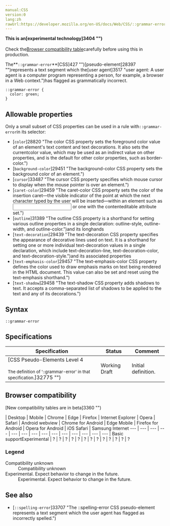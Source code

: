 ```yaml
---
manual:CSS
version:0
lang:zh
rawUrl:https://developer.mozilla.org/en-US/docs/Web/CSS/::grammar-error
---
```






**This is an[experimental technology]3404 "")**<br></br>Check the[Browser compatibility table](%33708#Browser_compatibility "")carefully before using this in production.





The**`::grammar-error`**[CSS]427 "")[pseudo-element]28397 "")represents a text segment which the[user agent]3517 "user agent: A user agent is a computer program representing a person, for example, a browser in a Web context.")has flagged as grammatically incorrect.


```
::grammar-error {
  color: green;
}
```

## Allowable properties<a name="Allowable_properties"></a>


Only a small subset of CSS properties can be used in a rule with`::grammar-error`in its selector:


* [`color`]28820 "The color CSS property sets the foreground color value of an element's text content and text decorations. It also sets the currentcolor value, which may be used as an indirect value on other properties, and is the default for other color properties, such as border-color.")
* [`background-color`]29451 "The background-color CSS property sets the background color of an element.")
* [`cursor`]33487 "The cursor CSS property specifies which mouse cursor to display when the mouse pointer is over an element.")
* [`caret-color`]29459 "The caret-color CSS property sets the color of the insertion caret—the visible indicator of the point at which the next character typed by the user will be inserted—within an element such as <input> or one with the contenteditable attribute set.")
* [`outline`]31389 "The outline CSS property is a shorthand for setting various outline properties in a single declaration: outline-style, outline-width, and outline-color.")and its longhands
* [`text-decoration`]29439 "The text-decoration CSS property specifies the appearance of decorative lines used on text. It is a shorthand for setting one or more individual text-decoration values in a single declaration, which include text-decoration-line, text-decoration-color, and text-decoration-style.")and its associated properties
* [`text-emphasis-color`]29457 "The text-emphasis-color CSS property defines the color used to draw emphasis marks on text being rendered in the HTML document. This value can also be set and reset using the text-emphasis shorthand.")
* [`text-shadow`]29458 "The text-shadow CSS property adds shadows to text. It accepts a comma-separated list of shadows to be applied to the text and any of its decorations.")

## Syntax<a name="Syntax"></a>

```
::grammar-error
```

## Specifications<a name="Specifications"></a>

Specification | Status | Comment 
 ---  |  ---  |  ---  | 
[CSS Pseudo-Elements Level 4<br></br><small>The definition of &#39;::grammar-error&#39; in that specification.</small>]32775 "") | Working Draft | Initial definition. 


## Browser compatibility<a name="Browser_compatibility"></a>
[New compatibility tables are in beta<i></i>]3360 "")

 | <abbr>Desktop<i></i></abbr> | <abbr>Mobile<i></i></abbr> 
 | <abbr>Chrome<i></i></abbr> | <abbr>Edge<i></i></abbr> | <abbr>Firefox<i></i></abbr> | <abbr>Internet Explorer<i></i></abbr> | <abbr>Opera<i></i></abbr> | <abbr>Safari<i></i></abbr> | <abbr>Android webview<i></i></abbr> | <abbr>Chrome for Android<i></i></abbr> | <abbr>Edge Mobile<i></i></abbr> | <abbr>Firefox for Android<i></i></abbr> | <abbr>Opera for Android<i></i></abbr> | <abbr>iOS Safari<i></i></abbr> | <abbr>Samsung Internet<i></i></abbr> 
 ---  |  ---  |  ---  |  ---  |  ---  |  ---  |  ---  |  ---  |  ---  |  ---  |  ---  |  ---  |  ---  |  ---  | 
Basic support<abbr>Experimental<i></i></abbr> | <abbr>?</abbr> | <abbr>?</abbr> | <abbr>?</abbr> | <abbr>?</abbr> | <abbr>?</abbr> | <abbr>?</abbr> | <abbr>?</abbr> | <abbr>?</abbr> | <abbr>?</abbr> | <abbr>?</abbr> | <abbr>?</abbr> | <abbr>?</abbr> | <abbr>?</abbr> 


### Legend<a name="Legend"></a>
<dl><dt id=''><abbr>Compatibility unknown</abbr></dt><dd>Compatibility unknown</dd><dt id=''><abbr>Experimental. Expect behavior to change in the future.<i></i></abbr></dt><dd>Experimental. Expect behavior to change in the future.</dd></dl>


## See also<a name="See_also"></a>

* [`::spelling-error`]33707 "The ::spelling-error CSS pseudo-element represents a text segment which the user agent has flagged as incorrectly spelled.")




